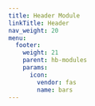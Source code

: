 ```yaml
---
title: Header Module
linkTitle: Header
nav_weight: 20
menu:
  footer:
    weight: 21
    parent: hb-modules
    params:
      icon:
        vendor: fas
        name: bars
---
```

